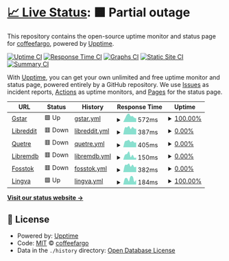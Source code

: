 # [📈 Live Status](https://demo.upptime.js.org): <!--live status--> **🟧 Partial outage**

This repository contains the open-source uptime monitor and status page for [coffeefargo](https://demo.upptime.js.org), powered by [Upptime](https://github.com/upptime/upptime).

[![Uptime CI](https://github.com/coffeefargo/sitestatus/workflows/Uptime%20CI/badge.svg)](https://github.com/coffeefargo/sitestatus/actions?query=workflow%3A%22Uptime+CI%22)
[![Response Time CI](https://github.com/coffeefargo/sitestatus/workflows/Response%20Time%20CI/badge.svg)](https://github.com/coffeefargo/sitestatus/actions?query=workflow%3A%22Response+Time+CI%22)
[![Graphs CI](https://github.com/coffeefargo/sitestatus/workflows/Graphs%20CI/badge.svg)](https://github.com/coffeefargo/sitestatus/actions?query=workflow%3A%22Graphs+CI%22)
[![Static Site CI](https://github.com/coffeefargo/sitestatus/workflows/Static%20Site%20CI/badge.svg)](https://github.com/coffeefargo/sitestatus/actions?query=workflow%3A%22Static+Site+CI%22)
[![Summary CI](https://github.com/coffeefargo/sitestatus/workflows/Summary%20CI/badge.svg)](https://github.com/coffeefargo/sitestatus/actions?query=workflow%3A%22Summary+CI%22)

With [Upptime](https://upptime.js.org), you can get your own unlimited and free uptime monitor and status page, powered entirely by a GitHub repository. We use [Issues](https://github.com/coffeefargo/sitestatus/issues) as incident reports, [Actions](https://github.com/coffeefargo/sitestatus/actions) as uptime monitors, and [Pages](https://demo.upptime.js.org) for the status page.

<!--start: status pages-->
<!-- This summary is generated by Upptime (https://github.com/upptime/upptime) -->
<!-- Do not edit this manually, your changes will be overwritten -->
<!-- prettier-ignore -->
| URL | Status | History | Response Time | Uptime |
| --- | ------ | ------- | ------------- | ------ |
| <img alt="" src="https://icons.duckduckgo.com/ip3/gstar.gq.ico" height="13"> [Gstar](https://gstar.gq) | 🟩 Up | [gstar.yml](https://github.com/coffeefargo/sitestatus/commits/HEAD/history/gstar.yml) | <details><summary><img alt="Response time graph" src="./graphs/gstar/response-time-week.png" height="20"> 572ms</summary><br><a href="https://coffeefargo.github.io/sitestatus/history/gstar"><img alt="Response time 683" src="https://img.shields.io/endpoint?url=https%3A%2F%2Fraw.githubusercontent.com%2Fcoffeefargo%2Fsitestatus%2FHEAD%2Fapi%2Fgstar%2Fresponse-time.json"></a><br><a href="https://coffeefargo.github.io/sitestatus/history/gstar"><img alt="24-hour response time 760" src="https://img.shields.io/endpoint?url=https%3A%2F%2Fraw.githubusercontent.com%2Fcoffeefargo%2Fsitestatus%2FHEAD%2Fapi%2Fgstar%2Fresponse-time-day.json"></a><br><a href="https://coffeefargo.github.io/sitestatus/history/gstar"><img alt="7-day response time 572" src="https://img.shields.io/endpoint?url=https%3A%2F%2Fraw.githubusercontent.com%2Fcoffeefargo%2Fsitestatus%2FHEAD%2Fapi%2Fgstar%2Fresponse-time-week.json"></a><br><a href="https://coffeefargo.github.io/sitestatus/history/gstar"><img alt="30-day response time 620" src="https://img.shields.io/endpoint?url=https%3A%2F%2Fraw.githubusercontent.com%2Fcoffeefargo%2Fsitestatus%2FHEAD%2Fapi%2Fgstar%2Fresponse-time-month.json"></a><br><a href="https://coffeefargo.github.io/sitestatus/history/gstar"><img alt="1-year response time 683" src="https://img.shields.io/endpoint?url=https%3A%2F%2Fraw.githubusercontent.com%2Fcoffeefargo%2Fsitestatus%2FHEAD%2Fapi%2Fgstar%2Fresponse-time-year.json"></a></details> | <details><summary><a href="https://coffeefargo.github.io/sitestatus/history/gstar">100.00%</a></summary><a href="https://coffeefargo.github.io/sitestatus/history/gstar"><img alt="All-time uptime 99.98%" src="https://img.shields.io/endpoint?url=https%3A%2F%2Fraw.githubusercontent.com%2Fcoffeefargo%2Fsitestatus%2FHEAD%2Fapi%2Fgstar%2Fuptime.json"></a><br><a href="https://coffeefargo.github.io/sitestatus/history/gstar"><img alt="24-hour uptime 100.00%" src="https://img.shields.io/endpoint?url=https%3A%2F%2Fraw.githubusercontent.com%2Fcoffeefargo%2Fsitestatus%2FHEAD%2Fapi%2Fgstar%2Fuptime-day.json"></a><br><a href="https://coffeefargo.github.io/sitestatus/history/gstar"><img alt="7-day uptime 100.00%" src="https://img.shields.io/endpoint?url=https%3A%2F%2Fraw.githubusercontent.com%2Fcoffeefargo%2Fsitestatus%2FHEAD%2Fapi%2Fgstar%2Fuptime-week.json"></a><br><a href="https://coffeefargo.github.io/sitestatus/history/gstar"><img alt="30-day uptime 100.00%" src="https://img.shields.io/endpoint?url=https%3A%2F%2Fraw.githubusercontent.com%2Fcoffeefargo%2Fsitestatus%2FHEAD%2Fapi%2Fgstar%2Fuptime-month.json"></a><br><a href="https://coffeefargo.github.io/sitestatus/history/gstar"><img alt="1-year uptime 99.98%" src="https://img.shields.io/endpoint?url=https%3A%2F%2Fraw.githubusercontent.com%2Fcoffeefargo%2Fsitestatus%2FHEAD%2Fapi%2Fgstar%2Fuptime-year.json"></a></details>
| <img alt="" src="https://icons.duckduckgo.com/ip3/libreddit0.herokuapp.com.ico" height="13"> [Libreddit](https://libreddit0.herokuapp.com) | 🟥 Down | [libreddit.yml](https://github.com/coffeefargo/sitestatus/commits/HEAD/history/libreddit.yml) | <details><summary><img alt="Response time graph" src="./graphs/libreddit/response-time-week.png" height="20"> 387ms</summary><br><a href="https://coffeefargo.github.io/sitestatus/history/libreddit"><img alt="Response time 915" src="https://img.shields.io/endpoint?url=https%3A%2F%2Fraw.githubusercontent.com%2Fcoffeefargo%2Fsitestatus%2FHEAD%2Fapi%2Flibreddit%2Fresponse-time.json"></a><br><a href="https://coffeefargo.github.io/sitestatus/history/libreddit"><img alt="24-hour response time 437" src="https://img.shields.io/endpoint?url=https%3A%2F%2Fraw.githubusercontent.com%2Fcoffeefargo%2Fsitestatus%2FHEAD%2Fapi%2Flibreddit%2Fresponse-time-day.json"></a><br><a href="https://coffeefargo.github.io/sitestatus/history/libreddit"><img alt="7-day response time 387" src="https://img.shields.io/endpoint?url=https%3A%2F%2Fraw.githubusercontent.com%2Fcoffeefargo%2Fsitestatus%2FHEAD%2Fapi%2Flibreddit%2Fresponse-time-week.json"></a><br><a href="https://coffeefargo.github.io/sitestatus/history/libreddit"><img alt="30-day response time 430" src="https://img.shields.io/endpoint?url=https%3A%2F%2Fraw.githubusercontent.com%2Fcoffeefargo%2Fsitestatus%2FHEAD%2Fapi%2Flibreddit%2Fresponse-time-month.json"></a><br><a href="https://coffeefargo.github.io/sitestatus/history/libreddit"><img alt="1-year response time 915" src="https://img.shields.io/endpoint?url=https%3A%2F%2Fraw.githubusercontent.com%2Fcoffeefargo%2Fsitestatus%2FHEAD%2Fapi%2Flibreddit%2Fresponse-time-year.json"></a></details> | <details><summary><a href="https://coffeefargo.github.io/sitestatus/history/libreddit">0.00%</a></summary><a href="https://coffeefargo.github.io/sitestatus/history/libreddit"><img alt="All-time uptime 19.46%" src="https://img.shields.io/endpoint?url=https%3A%2F%2Fraw.githubusercontent.com%2Fcoffeefargo%2Fsitestatus%2FHEAD%2Fapi%2Flibreddit%2Fuptime.json"></a><br><a href="https://coffeefargo.github.io/sitestatus/history/libreddit"><img alt="24-hour uptime 0.00%" src="https://img.shields.io/endpoint?url=https%3A%2F%2Fraw.githubusercontent.com%2Fcoffeefargo%2Fsitestatus%2FHEAD%2Fapi%2Flibreddit%2Fuptime-day.json"></a><br><a href="https://coffeefargo.github.io/sitestatus/history/libreddit"><img alt="7-day uptime 0.00%" src="https://img.shields.io/endpoint?url=https%3A%2F%2Fraw.githubusercontent.com%2Fcoffeefargo%2Fsitestatus%2FHEAD%2Fapi%2Flibreddit%2Fuptime-week.json"></a><br><a href="https://coffeefargo.github.io/sitestatus/history/libreddit"><img alt="30-day uptime 0.00%" src="https://img.shields.io/endpoint?url=https%3A%2F%2Fraw.githubusercontent.com%2Fcoffeefargo%2Fsitestatus%2FHEAD%2Fapi%2Flibreddit%2Fuptime-month.json"></a><br><a href="https://coffeefargo.github.io/sitestatus/history/libreddit"><img alt="1-year uptime 19.46%" src="https://img.shields.io/endpoint?url=https%3A%2F%2Fraw.githubusercontent.com%2Fcoffeefargo%2Fsitestatus%2FHEAD%2Fapi%2Flibreddit%2Fuptime-year.json"></a></details>
| <img alt="" src="https://icons.duckduckgo.com/ip3/quetre0.herokuapp.com.ico" height="13"> [Quetre](https://quetre0.herokuapp.com) | 🟥 Down | [quetre.yml](https://github.com/coffeefargo/sitestatus/commits/HEAD/history/quetre.yml) | <details><summary><img alt="Response time graph" src="./graphs/quetre/response-time-week.png" height="20"> 405ms</summary><br><a href="https://coffeefargo.github.io/sitestatus/history/quetre"><img alt="Response time 674" src="https://img.shields.io/endpoint?url=https%3A%2F%2Fraw.githubusercontent.com%2Fcoffeefargo%2Fsitestatus%2FHEAD%2Fapi%2Fquetre%2Fresponse-time.json"></a><br><a href="https://coffeefargo.github.io/sitestatus/history/quetre"><img alt="24-hour response time 428" src="https://img.shields.io/endpoint?url=https%3A%2F%2Fraw.githubusercontent.com%2Fcoffeefargo%2Fsitestatus%2FHEAD%2Fapi%2Fquetre%2Fresponse-time-day.json"></a><br><a href="https://coffeefargo.github.io/sitestatus/history/quetre"><img alt="7-day response time 405" src="https://img.shields.io/endpoint?url=https%3A%2F%2Fraw.githubusercontent.com%2Fcoffeefargo%2Fsitestatus%2FHEAD%2Fapi%2Fquetre%2Fresponse-time-week.json"></a><br><a href="https://coffeefargo.github.io/sitestatus/history/quetre"><img alt="30-day response time 432" src="https://img.shields.io/endpoint?url=https%3A%2F%2Fraw.githubusercontent.com%2Fcoffeefargo%2Fsitestatus%2FHEAD%2Fapi%2Fquetre%2Fresponse-time-month.json"></a><br><a href="https://coffeefargo.github.io/sitestatus/history/quetre"><img alt="1-year response time 674" src="https://img.shields.io/endpoint?url=https%3A%2F%2Fraw.githubusercontent.com%2Fcoffeefargo%2Fsitestatus%2FHEAD%2Fapi%2Fquetre%2Fresponse-time-year.json"></a></details> | <details><summary><a href="https://coffeefargo.github.io/sitestatus/history/quetre">0.00%</a></summary><a href="https://coffeefargo.github.io/sitestatus/history/quetre"><img alt="All-time uptime 19.45%" src="https://img.shields.io/endpoint?url=https%3A%2F%2Fraw.githubusercontent.com%2Fcoffeefargo%2Fsitestatus%2FHEAD%2Fapi%2Fquetre%2Fuptime.json"></a><br><a href="https://coffeefargo.github.io/sitestatus/history/quetre"><img alt="24-hour uptime 0.00%" src="https://img.shields.io/endpoint?url=https%3A%2F%2Fraw.githubusercontent.com%2Fcoffeefargo%2Fsitestatus%2FHEAD%2Fapi%2Fquetre%2Fuptime-day.json"></a><br><a href="https://coffeefargo.github.io/sitestatus/history/quetre"><img alt="7-day uptime 0.00%" src="https://img.shields.io/endpoint?url=https%3A%2F%2Fraw.githubusercontent.com%2Fcoffeefargo%2Fsitestatus%2FHEAD%2Fapi%2Fquetre%2Fuptime-week.json"></a><br><a href="https://coffeefargo.github.io/sitestatus/history/quetre"><img alt="30-day uptime 0.00%" src="https://img.shields.io/endpoint?url=https%3A%2F%2Fraw.githubusercontent.com%2Fcoffeefargo%2Fsitestatus%2FHEAD%2Fapi%2Fquetre%2Fuptime-month.json"></a><br><a href="https://coffeefargo.github.io/sitestatus/history/quetre"><img alt="1-year uptime 19.45%" src="https://img.shields.io/endpoint?url=https%3A%2F%2Fraw.githubusercontent.com%2Fcoffeefargo%2Fsitestatus%2FHEAD%2Fapi%2Fquetre%2Fuptime-year.json"></a></details>
| <img alt="" src="https://icons.duckduckgo.com/ip3/libremdb0.herokuapp.com.ico" height="13"> [Libremdb](https://libremdb0.herokuapp.com) | 🟥 Down | [libremdb.yml](https://github.com/coffeefargo/sitestatus/commits/HEAD/history/libremdb.yml) | <details><summary><img alt="Response time graph" src="./graphs/libremdb/response-time-week.png" height="20"> 150ms</summary><br><a href="https://coffeefargo.github.io/sitestatus/history/libremdb"><img alt="Response time 425" src="https://img.shields.io/endpoint?url=https%3A%2F%2Fraw.githubusercontent.com%2Fcoffeefargo%2Fsitestatus%2FHEAD%2Fapi%2Flibremdb%2Fresponse-time.json"></a><br><a href="https://coffeefargo.github.io/sitestatus/history/libremdb"><img alt="24-hour response time 185" src="https://img.shields.io/endpoint?url=https%3A%2F%2Fraw.githubusercontent.com%2Fcoffeefargo%2Fsitestatus%2FHEAD%2Fapi%2Flibremdb%2Fresponse-time-day.json"></a><br><a href="https://coffeefargo.github.io/sitestatus/history/libremdb"><img alt="7-day response time 150" src="https://img.shields.io/endpoint?url=https%3A%2F%2Fraw.githubusercontent.com%2Fcoffeefargo%2Fsitestatus%2FHEAD%2Fapi%2Flibremdb%2Fresponse-time-week.json"></a><br><a href="https://coffeefargo.github.io/sitestatus/history/libremdb"><img alt="30-day response time 175" src="https://img.shields.io/endpoint?url=https%3A%2F%2Fraw.githubusercontent.com%2Fcoffeefargo%2Fsitestatus%2FHEAD%2Fapi%2Flibremdb%2Fresponse-time-month.json"></a><br><a href="https://coffeefargo.github.io/sitestatus/history/libremdb"><img alt="1-year response time 425" src="https://img.shields.io/endpoint?url=https%3A%2F%2Fraw.githubusercontent.com%2Fcoffeefargo%2Fsitestatus%2FHEAD%2Fapi%2Flibremdb%2Fresponse-time-year.json"></a></details> | <details><summary><a href="https://coffeefargo.github.io/sitestatus/history/libremdb">0.00%</a></summary><a href="https://coffeefargo.github.io/sitestatus/history/libremdb"><img alt="All-time uptime 19.49%" src="https://img.shields.io/endpoint?url=https%3A%2F%2Fraw.githubusercontent.com%2Fcoffeefargo%2Fsitestatus%2FHEAD%2Fapi%2Flibremdb%2Fuptime.json"></a><br><a href="https://coffeefargo.github.io/sitestatus/history/libremdb"><img alt="24-hour uptime 0.00%" src="https://img.shields.io/endpoint?url=https%3A%2F%2Fraw.githubusercontent.com%2Fcoffeefargo%2Fsitestatus%2FHEAD%2Fapi%2Flibremdb%2Fuptime-day.json"></a><br><a href="https://coffeefargo.github.io/sitestatus/history/libremdb"><img alt="7-day uptime 0.00%" src="https://img.shields.io/endpoint?url=https%3A%2F%2Fraw.githubusercontent.com%2Fcoffeefargo%2Fsitestatus%2FHEAD%2Fapi%2Flibremdb%2Fuptime-week.json"></a><br><a href="https://coffeefargo.github.io/sitestatus/history/libremdb"><img alt="30-day uptime 0.00%" src="https://img.shields.io/endpoint?url=https%3A%2F%2Fraw.githubusercontent.com%2Fcoffeefargo%2Fsitestatus%2FHEAD%2Fapi%2Flibremdb%2Fuptime-month.json"></a><br><a href="https://coffeefargo.github.io/sitestatus/history/libremdb"><img alt="1-year uptime 19.49%" src="https://img.shields.io/endpoint?url=https%3A%2F%2Fraw.githubusercontent.com%2Fcoffeefargo%2Fsitestatus%2FHEAD%2Fapi%2Flibremdb%2Fuptime-year.json"></a></details>
| <img alt="" src="https://icons.duckduckgo.com/ip3/fosstok.herokuapp.com.ico" height="13"> [Fosstok](https://fosstok.herokuapp.com) | 🟥 Down | [fosstok.yml](https://github.com/coffeefargo/sitestatus/commits/HEAD/history/fosstok.yml) | <details><summary><img alt="Response time graph" src="./graphs/fosstok/response-time-week.png" height="20"> 382ms</summary><br><a href="https://coffeefargo.github.io/sitestatus/history/fosstok"><img alt="Response time 611" src="https://img.shields.io/endpoint?url=https%3A%2F%2Fraw.githubusercontent.com%2Fcoffeefargo%2Fsitestatus%2FHEAD%2Fapi%2Ffosstok%2Fresponse-time.json"></a><br><a href="https://coffeefargo.github.io/sitestatus/history/fosstok"><img alt="24-hour response time 425" src="https://img.shields.io/endpoint?url=https%3A%2F%2Fraw.githubusercontent.com%2Fcoffeefargo%2Fsitestatus%2FHEAD%2Fapi%2Ffosstok%2Fresponse-time-day.json"></a><br><a href="https://coffeefargo.github.io/sitestatus/history/fosstok"><img alt="7-day response time 382" src="https://img.shields.io/endpoint?url=https%3A%2F%2Fraw.githubusercontent.com%2Fcoffeefargo%2Fsitestatus%2FHEAD%2Fapi%2Ffosstok%2Fresponse-time-week.json"></a><br><a href="https://coffeefargo.github.io/sitestatus/history/fosstok"><img alt="30-day response time 493" src="https://img.shields.io/endpoint?url=https%3A%2F%2Fraw.githubusercontent.com%2Fcoffeefargo%2Fsitestatus%2FHEAD%2Fapi%2Ffosstok%2Fresponse-time-month.json"></a><br><a href="https://coffeefargo.github.io/sitestatus/history/fosstok"><img alt="1-year response time 611" src="https://img.shields.io/endpoint?url=https%3A%2F%2Fraw.githubusercontent.com%2Fcoffeefargo%2Fsitestatus%2FHEAD%2Fapi%2Ffosstok%2Fresponse-time-year.json"></a></details> | <details><summary><a href="https://coffeefargo.github.io/sitestatus/history/fosstok">0.00%</a></summary><a href="https://coffeefargo.github.io/sitestatus/history/fosstok"><img alt="All-time uptime 19.41%" src="https://img.shields.io/endpoint?url=https%3A%2F%2Fraw.githubusercontent.com%2Fcoffeefargo%2Fsitestatus%2FHEAD%2Fapi%2Ffosstok%2Fuptime.json"></a><br><a href="https://coffeefargo.github.io/sitestatus/history/fosstok"><img alt="24-hour uptime 0.00%" src="https://img.shields.io/endpoint?url=https%3A%2F%2Fraw.githubusercontent.com%2Fcoffeefargo%2Fsitestatus%2FHEAD%2Fapi%2Ffosstok%2Fuptime-day.json"></a><br><a href="https://coffeefargo.github.io/sitestatus/history/fosstok"><img alt="7-day uptime 0.00%" src="https://img.shields.io/endpoint?url=https%3A%2F%2Fraw.githubusercontent.com%2Fcoffeefargo%2Fsitestatus%2FHEAD%2Fapi%2Ffosstok%2Fuptime-week.json"></a><br><a href="https://coffeefargo.github.io/sitestatus/history/fosstok"><img alt="30-day uptime 0.00%" src="https://img.shields.io/endpoint?url=https%3A%2F%2Fraw.githubusercontent.com%2Fcoffeefargo%2Fsitestatus%2FHEAD%2Fapi%2Ffosstok%2Fuptime-month.json"></a><br><a href="https://coffeefargo.github.io/sitestatus/history/fosstok"><img alt="1-year uptime 19.41%" src="https://img.shields.io/endpoint?url=https%3A%2F%2Fraw.githubusercontent.com%2Fcoffeefargo%2Fsitestatus%2FHEAD%2Fapi%2Ffosstok%2Fuptime-year.json"></a></details>
| <img alt="" src="https://icons.duckduckgo.com/ip3/lingva-translate-steel.vercel.app.ico" height="13"> [Lingva](https://lingva-translate-steel.vercel.app) | 🟩 Up | [lingva.yml](https://github.com/coffeefargo/sitestatus/commits/HEAD/history/lingva.yml) | <details><summary><img alt="Response time graph" src="./graphs/lingva/response-time-week.png" height="20"> 184ms</summary><br><a href="https://coffeefargo.github.io/sitestatus/history/lingva"><img alt="Response time 199" src="https://img.shields.io/endpoint?url=https%3A%2F%2Fraw.githubusercontent.com%2Fcoffeefargo%2Fsitestatus%2FHEAD%2Fapi%2Flingva%2Fresponse-time.json"></a><br><a href="https://coffeefargo.github.io/sitestatus/history/lingva"><img alt="24-hour response time 336" src="https://img.shields.io/endpoint?url=https%3A%2F%2Fraw.githubusercontent.com%2Fcoffeefargo%2Fsitestatus%2FHEAD%2Fapi%2Flingva%2Fresponse-time-day.json"></a><br><a href="https://coffeefargo.github.io/sitestatus/history/lingva"><img alt="7-day response time 184" src="https://img.shields.io/endpoint?url=https%3A%2F%2Fraw.githubusercontent.com%2Fcoffeefargo%2Fsitestatus%2FHEAD%2Fapi%2Flingva%2Fresponse-time-week.json"></a><br><a href="https://coffeefargo.github.io/sitestatus/history/lingva"><img alt="30-day response time 157" src="https://img.shields.io/endpoint?url=https%3A%2F%2Fraw.githubusercontent.com%2Fcoffeefargo%2Fsitestatus%2FHEAD%2Fapi%2Flingva%2Fresponse-time-month.json"></a><br><a href="https://coffeefargo.github.io/sitestatus/history/lingva"><img alt="1-year response time 199" src="https://img.shields.io/endpoint?url=https%3A%2F%2Fraw.githubusercontent.com%2Fcoffeefargo%2Fsitestatus%2FHEAD%2Fapi%2Flingva%2Fresponse-time-year.json"></a></details> | <details><summary><a href="https://coffeefargo.github.io/sitestatus/history/lingva">100.00%</a></summary><a href="https://coffeefargo.github.io/sitestatus/history/lingva"><img alt="All-time uptime 100.00%" src="https://img.shields.io/endpoint?url=https%3A%2F%2Fraw.githubusercontent.com%2Fcoffeefargo%2Fsitestatus%2FHEAD%2Fapi%2Flingva%2Fuptime.json"></a><br><a href="https://coffeefargo.github.io/sitestatus/history/lingva"><img alt="24-hour uptime 100.00%" src="https://img.shields.io/endpoint?url=https%3A%2F%2Fraw.githubusercontent.com%2Fcoffeefargo%2Fsitestatus%2FHEAD%2Fapi%2Flingva%2Fuptime-day.json"></a><br><a href="https://coffeefargo.github.io/sitestatus/history/lingva"><img alt="7-day uptime 100.00%" src="https://img.shields.io/endpoint?url=https%3A%2F%2Fraw.githubusercontent.com%2Fcoffeefargo%2Fsitestatus%2FHEAD%2Fapi%2Flingva%2Fuptime-week.json"></a><br><a href="https://coffeefargo.github.io/sitestatus/history/lingva"><img alt="30-day uptime 100.00%" src="https://img.shields.io/endpoint?url=https%3A%2F%2Fraw.githubusercontent.com%2Fcoffeefargo%2Fsitestatus%2FHEAD%2Fapi%2Flingva%2Fuptime-month.json"></a><br><a href="https://coffeefargo.github.io/sitestatus/history/lingva"><img alt="1-year uptime 100.00%" src="https://img.shields.io/endpoint?url=https%3A%2F%2Fraw.githubusercontent.com%2Fcoffeefargo%2Fsitestatus%2FHEAD%2Fapi%2Flingva%2Fuptime-year.json"></a></details>

<!--end: status pages-->

[**Visit our status website →**](https://demo.upptime.js.org)

## 📄 License

- Powered by: [Upptime](https://github.com/upptime/upptime)
- Code: [MIT](./LICENSE) © [coffeefargo](https://demo.upptime.js.org)
- Data in the `./history` directory: [Open Database License](https://opendatacommons.org/licenses/odbl/1-0/)
